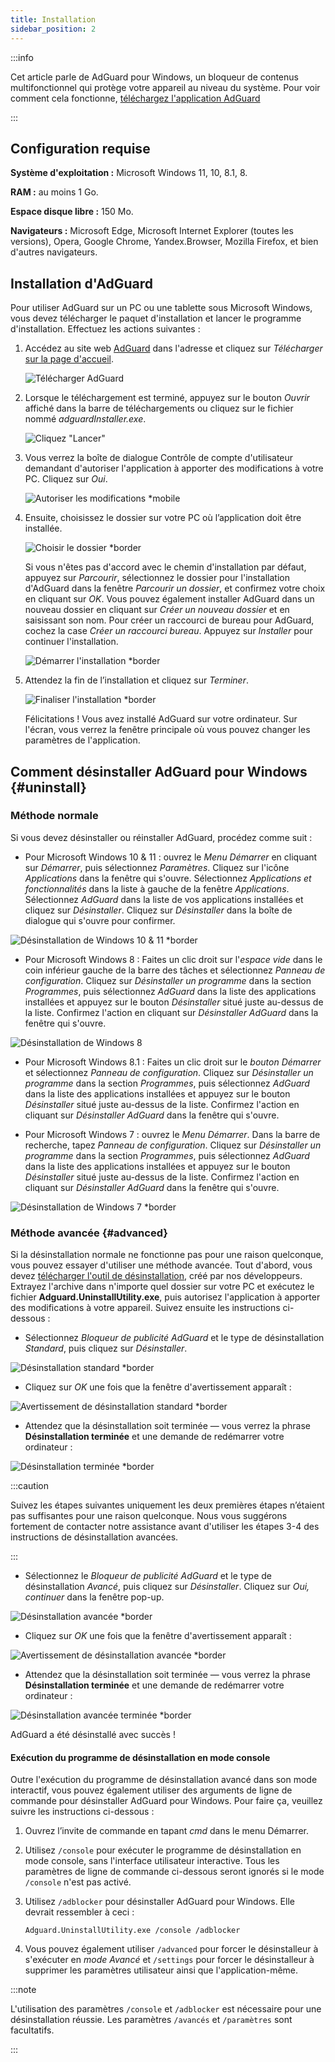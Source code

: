 ```yaml
---
title: Installation
sidebar_position: 2
---
```


:::info

Cet article parle de AdGuard pour Windows, un bloqueur de contenus multifonctionnel qui protège votre appareil au niveau du système. Pour voir comment cela fonctionne, [téléchargez l'application AdGuard](https://agrd.io/download-kb-adblock)

:::

## Configuration requise

**Système d'exploitation :** Microsoft Windows 11, 10, 8.1, 8.

**RAM :** au moins 1 Go.

**Espace disque libre :** 150 Mo.

**Navigateurs :** Microsoft Edge, Microsoft Internet Explorer (toutes les versions), Opera, Google Chrome, Yandex.Browser, Mozilla Firefox, et bien d'autres navigateurs.

## Installation d'AdGuard

Pour utiliser AdGuard sur un PC ou une tablette sous Microsoft Windows, vous devez télécharger le paquet d'installation et lancer le programme d'installation. Effectuez les actions suivantes :

1. Accédez au site web [AdGuard](http://adguard.com) dans l'adresse et cliquez sur *Télécharger* [sur la page d'accueil](https://adguard.com/download.html?auto=1).

   ![Télécharger AdGuard](https://cdn.adtidy.org/content/kb/ad_blocker/windows/installation/download-from-website.png)

2. Lorsque le téléchargement est terminé, appuyez sur le bouton *Ouvrir* affiché dans la barre de téléchargements ou cliquez sur le fichier nommé *adguardInstaller.exe*.

   ![Cliquez "Lancer"](https://cdn.adtidy.org/content/kb/ad_blocker/windows/installation/click-download.png)

3. Vous verrez la boîte de dialogue Contrôle de compte d'utilisateur demandant d'autoriser l'application à apporter des modifications à votre PC. Cliquez sur *Oui*.

   ![Autoriser les modifications *mobile](https://cdn.adtidy.org/content/kb/ad_blocker/windows/installation/allow-changes.png)

4. Ensuite, choisissez le dossier sur votre PC où l’application doit être installée.

   ![Choisir le dossier *border](https://cdn.adtidy.org/content/kb/ad_blocker/windows/installation/install-wizard.png)

   Si vous n'êtes pas d'accord avec le chemin d'installation par défaut, appuyez sur *Parcourir*, sélectionnez le dossier pour l'installation d'AdGuard dans la fenêtre *Parcourir un dossier*, et confirmez votre choix en cliquant sur *OK*. Vous pouvez également installer AdGuard dans un nouveau dossier en cliquant sur *Créer un nouveau dossier* et en saisissant son nom. Pour créer un raccourci de bureau pour AdGuard, cochez la case *Créer un raccourci bureau*. Appuyez sur *Installer* pour continuer l'installation.

   ![Démarrer l'installation *border](https://cdn.adtidy.org/content/kb/ad_blocker/windows/installation/start-install.png)

5. Attendez la fin de l’installation et cliquez sur *Terminer*.

   ![Finaliser l'installation *border](https://cdn.adtidy.org/content/kb/ad_blocker/windows/installation/finish-install.png)

   Félicitations ! Vous avez installé AdGuard sur votre ordinateur. Sur l'écran, vous verrez la fenêtre principale où vous pouvez changer les paramètres de l'application.

## Comment désinstaller AdGuard pour Windows {#uninstall}

### Méthode normale

Si vous devez désinstaller ou réinstaller AdGuard, procédez comme suit :

- Pour Microsoft Windows 10 & 11 : ouvrez le *Menu Démarrer* en cliquant sur *Démarrer*, puis sélectionnez *Paramètres*. Cliquez sur l'icône *Applications* dans la fenêtre qui s'ouvre. Sélectionnez *Applications et fonctionnalités* dans la liste à gauche de la fenêtre *Applications*. Sélectionnez *AdGuard* dans la liste de vos applications installées et cliquez sur *Désinstaller*. Cliquez sur *Désinstaller* dans la boîte de dialogue qui s'ouvre pour confirmer.

![Désinstallation de Windows 10 & 11 *border](https://cdn.adtidy.org/content/kb/ad_blocker/windows/installation/win10-uninstall.png)

- Pour Microsoft Windows 8 : Faites un clic droit sur l'*espace vide* dans le coin inférieur gauche de la barre des tâches et sélectionnez *Panneau de configuration*. Cliquez sur *Désinstaller un programme* dans la section *Programmes*, puis sélectionnez *AdGuard* dans la liste des applications installées et appuyez sur le bouton *Désinstaller* situé juste au-dessus de la liste. Confirmez l'action en cliquant sur *Désinstaller AdGuard* dans la fenêtre qui s'ouvre.

![Désinstallation de Windows 8](https://cdn.adtidy.org/content/kb/ad_blocker/windows/installation/win8-uninstall.png)

- Pour Microsoft Windows 8.1 : Faites un clic droit sur le *bouton Démarrer* et sélectionnez *Panneau de configuration*. Cliquez sur *Désinstaller un programme* dans la section *Programmes*, puis sélectionnez *AdGuard* dans la liste des applications installées et appuyez sur le bouton *Désinstaller* situé juste au-dessus de la liste. Confirmez l'action en cliquant sur *Désinstaller AdGuard* dans la fenêtre qui s'ouvre.

- Pour Microsoft Windows 7 : ouvrez le *Menu Démarrer*. Dans la barre de recherche, tapez *Panneau de configuration*. Cliquez sur *Désinstaller un programme* dans la section *Programmes*, puis sélectionnez *AdGuard* dans la liste des applications installées et appuyez sur le bouton *Désinstaller* situé juste au-dessus de la liste. Confirmez l'action en cliquant sur *Désinstaller AdGuard* dans la fenêtre qui s'ouvre.

![Désinstallation de Windows 7 *border](https://cdn.adtidy.org/content/kb/ad_blocker/windows/installation/win7-uninstall.png)

### Méthode avancée {#advanced}

Si la désinstallation normale ne fonctionne pas pour une raison quelconque, vous pouvez essayer d'utiliser une méthode avancée. Tout d'abord, vous devez [télécharger l'outil de désinstallation](https://cdn.adtidy.org/distr/windows/Uninstall_Utility.zip), créé par nos développeurs. Extrayez l'archive dans n'importe quel dossier sur votre PC et exécutez le fichier **Adguard.UninstallUtility.exe**, puis autorisez l'application à apporter des modifications à votre appareil. Suivez ensuite les instructions ci-dessous :

- Sélectionnez *Bloqueur de publicité AdGuard* et le type de désinstallation *Standard*, puis cliquez sur *Désinstaller*.

![Désinstallation standard *border](https://cdn.adtidy.org/content/kb/ad_blocker/windows/installation/ab_standard.jpg)

- Cliquez sur *OK* une fois que la fenêtre d'avertissement apparaît :

![Avertissement de désinstallation standard *border](https://cdn.adtidy.org/content/kb/ad_blocker/windows/installation/ab_extended_warning.jpg)

- Attendez que la désinstallation soit terminée — vous verrez la phrase **Désinstallation terminée** et une demande de redémarrer votre ordinateur :

![Désinstallation terminée *border](https://cdn.adtidy.org/content/kb/ad_blocker/windows/installation/ab_standard_complete.jpg)

:::caution

Suivez les étapes suivantes uniquement les deux premières étapes n’étaient pas suffisantes pour une raison quelconque. Nous vous suggérons fortement de contacter notre assistance avant d'utiliser les étapes 3-4 des instructions de désinstallation avancées.

:::

- Sélectionnez le *Bloqueur de publicité AdGuard* et le type de désinstallation *Avancé*, puis cliquez sur *Désinstaller*. Cliquez sur *Oui, continuer* dans la fenêtre pop-up.

![Désinstallation avancée *border](https://cdn.adtidy.org/content/kb/ad_blocker/windows/installation/ab_extended.jpg)

- Cliquez sur *OK* une fois que la fenêtre d'avertissement apparaît :

![Avertissement de désinstallation avancée *border](https://cdn.adtidy.org/content/kb/ad_blocker/windows/installation/ab_extended_warning.jpg)

- Attendez que la désinstallation soit terminée — vous verrez la phrase **Désinstallation terminée** et une demande de redémarrer votre ordinateur :

![Désinstallation avancée terminée *border](https://cdn.adtidy.org/content/kb/ad_blocker/windows/installation/ab_extended_complete.jpg)

AdGuard a été désinstallé avec succès !

#### Exécution du programme de désinstallation en mode console

Outre l'exécution du programme de désinstallation avancé dans son mode interactif, vous pouvez également utiliser des arguments de ligne de commande pour désinstaller AdGuard pour Windows. Pour faire ça, veuillez suivre les instructions ci-dessous :

1. Ouvrez l’invite de commande en tapant *cmd* dans le menu Démarrer.
2. Utilisez `/console` pour exécuter le programme de désinstallation en mode console, sans l'interface utilisateur interactive. Tous les paramètres de ligne de commande ci-dessous seront ignorés si le mode `/console` n'est pas activé.
3. Utilisez `/adblocker` pour désinstaller AdGuard pour Windows. Elle devrait ressembler à ceci :

   `Adguard.UninstallUtility.exe /console /adblocker`

4. Vous pouvez également utiliser `/advanced` pour forcer le désinstalleur à s'exécuter en *mode Avancé* et `/settings` pour forcer le désinstalleur à supprimer les paramètres utilisateur ainsi que l'application-même.

:::note

L'utilisation des paramètres `/console` et `/adblocker` est nécessaire pour une désinstallation réussie. Les paramètres `/avancés` et `/paramètres` sont facultatifs.

:::
